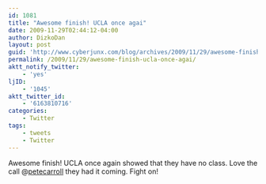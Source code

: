 ```yaml
---
id: 1081
title: "Awesome finish! UCLA once agai"
date: 2009-11-29T02:44:12-04:00
author: DizkoDan
layout: post
guid: 'http://www.cyberjunx.com/blog/archives/2009/11/29/awesome-finish-ucla-once-agai/'
permalink: /2009/11/29/awesome-finish-ucla-once-agai/
aktt_notify_twitter:
    - 'yes'
ljID:
    - '1045'
aktt_twitter_id:
    - '6163810716'
categories:
    - Twitter
tags:
    - tweets
    - Twitter
---
```


Awesome finish! UCLA once again showed that they have no class. Love the call @[petecarroll](http://twitter.com/petecarroll) they had it coming. Fight on!